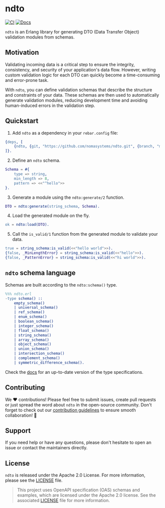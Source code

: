 # ndto
[![CI](https://github.com/nomasystems/ndto/actions/workflows/ci.yml/badge.svg)](https://github.com/nomasystems/ndto/actions/workflows/ci.yml)
[![Docs](https://github.com/nomasystems/ndto/actions/workflows/docs.yml/badge.svg)](https://nomasystems.github.io/ndto)

`ndto` is an Erlang library for generating DTO (Data Transfer Object) validation modules from schemas.

## Motivation

Validating incoming data is a critical step to ensure the integrity, consistency, and security of your application's data flow. However, writing custom validation logic for each DTO can quickly become a time-consuming and error-prone task.

With `ndto`, you can define validation schemas that describe the structure and constraints of your data. These schemas are then used to automatically generate validation modules, reducing development time and avoiding human-induced errors in the validation step.

## Quickstart

1. Add `ndto` as a dependency in your `rebar.config` file:
```erl
{deps, [
    {ndto, {git, "https://github.com/nomasystems/ndto.git", {branch, "main"}}}
]}.
```

2. Define an `ndto` schema.
```erl
Schema = #{
    type => string,
    min_length => 8,
    pattern => <<"^hello">>
}.
```

3. Generate a module using the `ndto:generate/2` function.
```erl
DTO = ndto:generate(string_schema, Schema).
```

4. Load the generated module on the fly.
```erl
ok = ndto:load(DTO).
```

5. Call the `is_valid/1` function from the generated module to validate your data.
```erl
true = string_schema:is_valid(<<"hello world">>).
{false, _MinLengthError} = string_schema:is_valid(<<"hello">>).
{false, _PatternError} = string_schema:is_valid(<<"hi world">>).
```

## `ndto` schema language

Schemas are built according to the `ndto:schema()` type.
```erl
%%% ndto.erl
-type schema() ::
    empty_schema()
    | universal_schema()
    | ref_schema()
    | enum_schema()
    | boolean_schema()
    | integer_schema()
    | float_schema()
    | string_schema()
    | array_schema()
    | object_schema()
    | union_schema()
    | intersection_schema()
    | complement_schema()
    | symmetric_difference_schema().
```

Check the [docs](https://nomasystems.github.io/ndto/ndto.html#types) for an up-to-date version of the type specifications.

## Contributing

We :heart: contributions! Please feel free to submit issues, create pull requests or just spread the word about `ndto` in the open-source community. Don't forget to check out our [contribution guidelines](CONTRIBUTING.md) to ensure smooth collaboration! :rocket:

## Support

If you need help or have any questions, please don't hesitate to open an issue or contact the maintainers directly.

## License

`ndto` is released under the Apache 2.0 License. For more information, please see the [LICENSE](LICENSE) file.
> This project uses OpenAPI specification (OAS) schemas and examples, which are licensed under the Apache 2.0 license. See the associated [LICENSE](priv/oas/LICENSE) file for more information.
